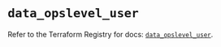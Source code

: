 # `data_opslevel_user`

Refer to the Terraform Registry for docs: [`data_opslevel_user`](https://registry.terraform.io/providers/opslevel/opslevel/1.6.3/docs/data-sources/user).
